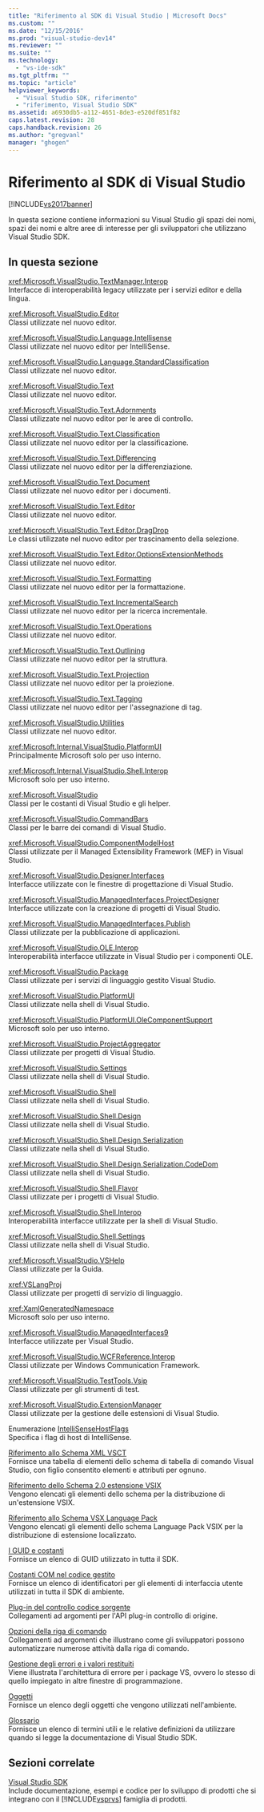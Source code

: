 ```yaml
---
title: "Riferimento al SDK di Visual Studio | Microsoft Docs"
ms.custom: ""
ms.date: "12/15/2016"
ms.prod: "visual-studio-dev14"
ms.reviewer: ""
ms.suite: ""
ms.technology: 
  - "vs-ide-sdk"
ms.tgt_pltfrm: ""
ms.topic: "article"
helpviewer_keywords: 
  - "Visual Studio SDK, riferimento"
  - "riferimento, Visual Studio SDK"
ms.assetid: a6930db5-a112-4651-8de3-e520df851f82
caps.latest.revision: 28
caps.handback.revision: 26
ms.author: "gregvanl"
manager: "ghogen"
---
```

# Riferimento al SDK di Visual Studio
[!INCLUDE[vs2017banner](../code-quality/includes/vs2017banner.md)]

In questa sezione contiene informazioni su Visual Studio gli spazi dei nomi, spazi dei nomi e altre aree di interesse per gli sviluppatori che utilizzano Visual Studio SDK.  
  
## In questa sezione  
 <xref:Microsoft.VisualStudio.TextManager.Interop>  
 Interfacce di interoperabilità legacy utilizzate per i servizi editor e della lingua.  
  
 <xref:Microsoft.VisualStudio.Editor>  
 Classi utilizzate nel nuovo editor.  
  
 <xref:Microsoft.VisualStudio.Language.Intellisense>  
 Classi utilizzate nel nuovo editor per IntelliSense.  
  
 <xref:Microsoft.VisualStudio.Language.StandardClassification>  
 Classi utilizzate nel nuovo editor.  
  
 <xref:Microsoft.VisualStudio.Text>  
 Classi utilizzate nel nuovo editor.  
  
 <xref:Microsoft.VisualStudio.Text.Adornments>  
 Classi utilizzate nel nuovo editor per le aree di controllo.  
  
 <xref:Microsoft.VisualStudio.Text.Classification>  
 Classi utilizzate nel nuovo editor per la classificazione.  
  
 <xref:Microsoft.VisualStudio.Text.Differencing>  
 Classi utilizzate nel nuovo editor per la differenziazione.  
  
 <xref:Microsoft.VisualStudio.Text.Document>  
 Classi utilizzate nel nuovo editor per i documenti.  
  
 <xref:Microsoft.VisualStudio.Text.Editor>  
 Classi utilizzate nel nuovo editor.  
  
 <xref:Microsoft.VisualStudio.Text.Editor.DragDrop>  
 Le classi utilizzate nel nuovo editor per trascinamento della selezione.  
  
 <xref:Microsoft.VisualStudio.Text.Editor.OptionsExtensionMethods>  
 Classi utilizzate nel nuovo editor.  
  
 <xref:Microsoft.VisualStudio.Text.Formatting>  
 Classi utilizzate nel nuovo editor per la formattazione.  
  
 <xref:Microsoft.VisualStudio.Text.IncrementalSearch>  
 Classi utilizzate nel nuovo editor per la ricerca incrementale.  
  
 <xref:Microsoft.VisualStudio.Text.Operations>  
 Classi utilizzate nel nuovo editor.  
  
 <xref:Microsoft.VisualStudio.Text.Outlining>  
 Classi utilizzate nel nuovo editor per la struttura.  
  
 <xref:Microsoft.VisualStudio.Text.Projection>  
 Classi utilizzate nel nuovo editor per la proiezione.  
  
 <xref:Microsoft.VisualStudio.Text.Tagging>  
 Classi utilizzate nel nuovo editor per l'assegnazione di tag.  
  
 <xref:Microsoft.VisualStudio.Utilities>  
 Classi utilizzate nel nuovo editor.  
  
 <xref:Microsoft.Internal.VisualStudio.PlatformUI>  
 Principalmente Microsoft solo per uso interno.  
  
 <xref:Microsoft.Internal.VisualStudio.Shell.Interop>  
 Microsoft solo per uso interno.  
  
 <xref:Microsoft.VisualStudio>  
 Classi per le costanti di Visual Studio e gli helper.  
  
 <xref:Microsoft.VisualStudio.CommandBars>  
 Classi per le barre dei comandi di Visual Studio.  
  
 <xref:Microsoft.VisualStudio.ComponentModelHost>  
 Classi utilizzate per il Managed Extensibility Framework \(MEF\) in Visual Studio.  
  
 <xref:Microsoft.VisualStudio.Designer.Interfaces>  
 Interfacce utilizzate con le finestre di progettazione di Visual Studio.  
  
 <xref:Microsoft.VisualStudio.ManagedInterfaces.ProjectDesigner>  
 Interfacce utilizzate con la creazione di progetti di Visual Studio.  
  
 <xref:Microsoft.VisualStudio.ManagedInterfaces.Publish>  
 Classi utilizzate per la pubblicazione di applicazioni.  
  
 <xref:Microsoft.VisualStudio.OLE.Interop>  
 Interoperabilità interfacce utilizzate in Visual Studio per i componenti OLE.  
  
 <xref:Microsoft.VisualStudio.Package>  
 Classi utilizzate per i servizi di linguaggio gestito Visual Studio.  
  
 <xref:Microsoft.VisualStudio.PlatformUI>  
 Classi utilizzate nella shell di Visual Studio.  
  
 <xref:Microsoft.VisualStudio.PlatformUI.OleComponentSupport>  
 Microsoft solo per uso interno.  
  
 <xref:Microsoft.VisualStudio.ProjectAggregator>  
 Classi utilizzate per progetti di Visual Studio.  
  
 <xref:Microsoft.VisualStudio.Settings>  
 Classi utilizzate nella shell di Visual Studio.  
  
 <xref:Microsoft.VisualStudio.Shell>  
 Classi utilizzate nella shell di Visual Studio.  
  
 <xref:Microsoft.VisualStudio.Shell.Design>  
 Classi utilizzate nella shell di Visual Studio.  
  
 <xref:Microsoft.VisualStudio.Shell.Design.Serialization>  
 Classi utilizzate nella shell di Visual Studio.  
  
 <xref:Microsoft.VisualStudio.Shell.Design.Serialization.CodeDom>  
 Classi utilizzate nella shell di Visual Studio.  
  
 <xref:Microsoft.VisualStudio.Shell.Flavor>  
 Classi utilizzate per i progetti di Visual Studio.  
  
 <xref:Microsoft.VisualStudio.Shell.Interop>  
 Interoperabilità interfacce utilizzate per la shell di Visual Studio.  
  
 <xref:Microsoft.VisualStudio.Shell.Settings>  
 Classi utilizzate nella shell di Visual Studio.  
  
 <xref:Microsoft.VisualStudio.VSHelp>  
 Classi utilizzate per la Guida.  
  
 <xref:VSLangProj>  
 Classi utilizzate per progetti di servizio di linguaggio.  
  
 <xref:XamlGeneratedNamespace>  
 Microsoft solo per uso interno.  
  
 <xref:Microsoft.VisualStudio.ManagedInterfaces9>  
 Interfacce utilizzate per Visual Studio.  
  
 <xref:Microsoft.VisualStudio.WCFReference.Interop>  
 Classi utilizzate per Windows Communication Framework.  
  
 <xref:Microsoft.VisualStudio.TestTools.Vsip>  
 Classi utilizzate per gli strumenti di test.  
  
 <xref:Microsoft.VisualStudio.ExtensionManager>  
 Classi utilizzate per la gestione delle estensioni di Visual Studio.  
  
 Enumerazione [IntelliSenseHostFlags](../extensibility/intellisensehostflags.md)  
 Specifica i flag di host di IntelliSense.  
  
 [Riferimento allo Schema XML VSCT](../extensibility/vsct-xml-schema-reference.md)  
 Fornisce una tabella di elementi dello schema di tabella di comando Visual Studio, con figlio consentito elementi e attributi per ognuno.  
  
 [Riferimento dello Schema 2.0 estensione VSIX](../extensibility/vsix-extension-schema-2-0-reference.md)  
 Vengono elencati gli elementi dello schema per la distribuzione di un'estensione VSIX.  
  
 [Riferimento allo Schema VSX Language Pack](../extensibility/vsx-language-pack-schema-reference.md)  
 Vengono elencati gli elementi dello schema Language Pack VSIX per la distribuzione di estensione localizzato.  
  
 [I GUID e costanti](../extensibility/guids-and-constants-in-the-visual-studio-sdk.md)  
 Fornisce un elenco di GUID utilizzato in tutta il SDK.  
  
 [Costanti COM nel codice gestito](../extensibility/com-constants-in-managed-code.md)  
 Fornisce un elenco di identificatori per gli elementi di interfaccia utente utilizzati in tutta il SDK di ambiente.  
  
 [Plug\-in del controllo codice sorgente](../extensibility/source-control-plug-ins.md)  
 Collegamenti ad argomenti per l'API plug\-in controllo di origine.  
  
 [Opzioni della riga di comando](../extensibility/command-line-switches-visual-studio-sdk.md)  
 Collegamenti ad argomenti che illustrano come gli sviluppatori possono automatizzare numerose attività dalla riga di comando.  
  
 [Gestione degli errori e i valori restituiti](../extensibility/error-handling-and-return-values.md)  
 Viene illustrata l'architettura di errore per i package VS, ovvero lo stesso di quello impiegato in altre finestre di programmazione.  
  
 [Oggetti](../extensibility/objects.md)  
 Fornisce un elenco degli oggetti che vengono utilizzati nell'ambiente.  
  
 [Glossario](../extensibility/visual-studio-sdk-glossary.md)  
 Fornisce un elenco di termini utili e le relative definizioni da utilizzare quando si legge la documentazione di Visual Studio SDK.  
  
## Sezioni correlate  
 [Visual Studio SDK](../extensibility/visual-studio-sdk.md)  
 Include documentazione, esempi e codice per lo sviluppo di prodotti che si integrano con il [!INCLUDE[vsprvs](../code-quality/includes/vsprvs_md.md)] famiglia di prodotti.
